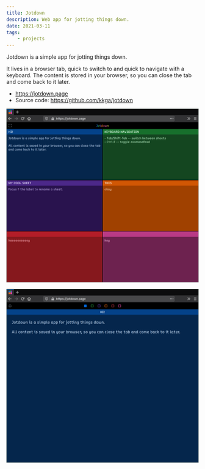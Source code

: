 ```yaml
---
title: Jotdown
description: Web app for jotting things down.
date: 2021-03-11
tags:
    - projects
---
```


Jotdown is a simple app for jotting things down.

It lives in a browser tab, quick to switch to and quick to navigate with a keyboard.
The content is stored in your browser, so you can close the tab and come back to it later.

-   https://jotdown.page
-   Source code: https://github.com/kkga/jotdown

!["Bird's eye view"](/img/projects/jotdown1.png)

![Zoomed view](/img/projects/jotdown2.png)
